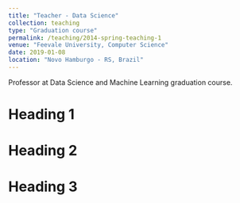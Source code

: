 ```yaml
---
title: "Teacher - Data Science"
collection: teaching
type: "Graduation course"
permalink: /teaching/2014-spring-teaching-1
venue: "Feevale University, Computer Science"
date: 2019-01-08
location: "Novo Hamburgo - RS, Brazil"
---
```


Professor at Data Science and Machine Learning graduation course.

Heading 1
======

Heading 2
======

Heading 3
======